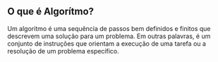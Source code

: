 ## O que é Algorítmo?

Um algoritmo é uma sequência de passos bem definidos e finitos que descrevem uma solução para um problema. Em outras palavras, é um conjunto de instruções que orientam a execução de uma tarefa ou a resolução de um problema específico.